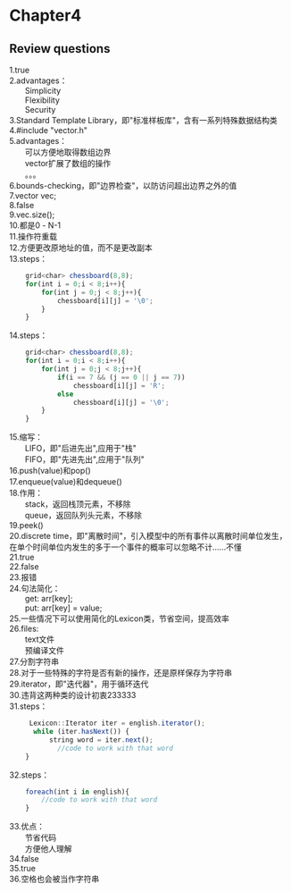 # Chapter4
## Review questions
1.true          
2.advantages：         
&emsp;&emsp;Simplicity     
&emsp;&emsp;Flexibility     
&emsp;&emsp;Security      
3.Standard Template Library，即"标准样板库"，含有一系列特殊数据结构类       
4.#include "vector.h"     
5.advantages：     
&emsp;&emsp;可以方便地取得数组边界     
&emsp;&emsp;vector扩展了数组的操作     
&emsp;&emsp;。。。   
6.bounds-checking，即"边界检查"，以防访问超出边界之外的值     
7.vector<bool> vec;     
8.false     
9.vec.size();    
10.都是0 - N-1     
11.操作符重载    
12.方便更改原地址的值，而不是更改副本     
13.steps：     
```js
	grid<char> chessboard(8,8);
	for(int i = 0;i < 8;i++){
		for(int j = 0;j < 8;j++){
			chessboard[i][j] = '\0';
		}
	}  
```
14.steps：     
```js
	grid<char> chessboard(8,8);
	for(int i = 0;i < 8;i++){
		for(int j = 0;j < 8;j++){
			if(i == 7 && (j == 0 || j == 7))
				chessboard[i][j] = 'R';
			else
				chessboard[i][j] = '\0';
		}
	}  
```
15.缩写：    
&emsp;&emsp;LIFO，即"后进先出",应用于"栈"        
&emsp;&emsp;FIFO，即"先进先出",应用于"队列"        
16.push(value)和pop()         
17.enqueue(value)和dequeue()      
18.作用：    
&emsp;&emsp;stack，返回栈顶元素，不移除     
&emsp;&emsp;queue，返回队列头元素，不移除       
19.peek()    
20.discrete time，即"离散时间"，引入模型中的所有事件以离散时间单位发生，在单个时间单位内发生的多于一个事件的概率可以忽略不计......不懂             
21.true         
22.false    
23.报错      
24.句法简化：    
&emsp;&emsp;get: arr[key];                
&emsp;&emsp;put: arr[key] = value;      
25.一些情况下可以使用简化的Lexicon类，节省空间，提高效率      
26.files:    
&emsp;&emsp;text文件    
&emsp;&emsp;预编译文件    
27.分割字符串     
28.对于一些特殊的字符是否有新的操作，还是原样保存为字符串       
29.iterator，即"迭代器"，用于循环迭代      
30.违背这两种类的设计初衷233333           
31.steps：    
```js
	 Lexicon::Iterator iter = english.iterator();
      while (iter.hasNext()) {
          string word = iter.next();
			//code to work with that word
	}
```
32.steps：     
```js 
	foreach(int i in english){
	 	//code to work with that word
	}
```
33.优点：     
&emsp;&emsp;节省代码   
&emsp;&emsp;方便他人理解        
34.false    
35.true    
36.空格也会被当作字符串     